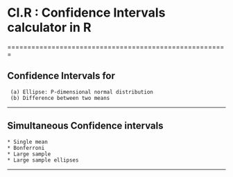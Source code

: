 # CI.R : Confidence Intervals calculator in R
=======================================================
## Confidence Intervals for
     (a) Ellipse: P-dimensional normal distribution
     (b) Difference between two means
-------------------------------------------------------
## Simultaneous Confidence intervals
    * Single mean
    * Bonferroni
    * Large sample
    * Large sample ellipses
-------------------------------------------------------
